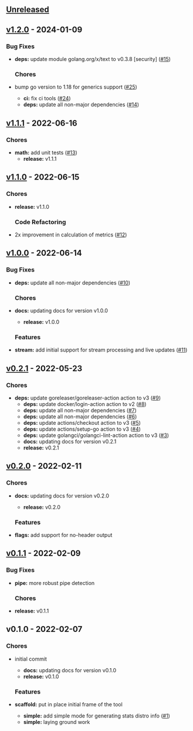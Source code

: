 <a name="unreleased"></a>
## [Unreleased]


<a name="v1.2.0"></a>
## [v1.2.0] - 2024-01-09
### Bug Fixes
- **deps:** update module golang.org/x/text to v0.3.8 [security] ([#15](https://github.com/clok/sig/issues/15))
  
  ### Chores
- bump go version to 1.18 for generics support ([#25](https://github.com/clok/sig/issues/25))
  - **ci:** fix ci tools ([#24](https://github.com/clok/sig/issues/24))
  - **deps:** update all non-major dependencies ([#14](https://github.com/clok/sig/issues/14))
  
  
<a name="v1.1.1"></a>
## [v1.1.1] - 2022-06-16
### Chores
- **math:** add unit tests ([#13](https://github.com/clok/sig/issues/13))
  - **release:** v1.1.1
  
  
<a name="v1.1.0"></a>
## [v1.1.0] - 2022-06-15
### Chores
- **release:** v1.1.0
  
  ### Code Refactoring
- 2x improvement in calculation of metrics ([#12](https://github.com/clok/sig/issues/12))
  
  
<a name="v1.0.0"></a>
## [v1.0.0] - 2022-06-14
### Bug Fixes
- **deps:** update all non-major dependencies ([#10](https://github.com/clok/sig/issues/10))
  
  ### Chores
- **docs:** updating docs for version v1.0.0
  - **release:** v1.0.0
  
  ### Features
- **stream:** add initial support for stream processing and live updates ([#11](https://github.com/clok/sig/issues/11))
  
  
<a name="v0.2.1"></a>
## [v0.2.1] - 2022-05-23
### Chores
- **deps:** update goreleaser/goreleaser-action action to v3 ([#9](https://github.com/clok/sig/issues/9))
  - **deps:** update docker/login-action action to v2 ([#8](https://github.com/clok/sig/issues/8))
  - **deps:** update all non-major dependencies ([#7](https://github.com/clok/sig/issues/7))
  - **deps:** update all non-major dependencies ([#6](https://github.com/clok/sig/issues/6))
  - **deps:** update actions/checkout action to v3 ([#5](https://github.com/clok/sig/issues/5))
  - **deps:** update actions/setup-go action to v3 ([#4](https://github.com/clok/sig/issues/4))
  - **deps:** update golangci/golangci-lint-action action to v3 ([#3](https://github.com/clok/sig/issues/3))
  - **docs:** updating docs for version v0.2.1
  - **release:** v0.2.1
  
  
<a name="v0.2.0"></a>
## [v0.2.0] - 2022-02-11
### Chores
- **docs:** updating docs for version v0.2.0
  - **release:** v0.2.0
  
  ### Features
- **flags:** add support for no-header output
  
  
<a name="v0.1.1"></a>
## [v0.1.1] - 2022-02-09
### Bug Fixes
- **pipe:** more robust pipe detection
  
  ### Chores
- **release:** v0.1.1
  
  
<a name="v0.1.0"></a>
## v0.1.0 - 2022-02-07
### Chores
- initial commit
  - **docs:** updating docs for version v0.1.0
  - **release:** v0.1.0
  
  ### Features
- **scaffold:** put in place initial frame of the tool
  - **simple:** add simple mode for generating stats distro info ([#1](https://github.com/clok/sig/issues/1))
  - **simple:** laying ground work
  
  
[Unreleased]: https://github.com/clok/sig/compare/v1.2.0...HEAD
[v1.2.0]: https://github.com/clok/sig/compare/v1.1.1...v1.2.0
[v1.1.1]: https://github.com/clok/sig/compare/v1.1.0...v1.1.1
[v1.1.0]: https://github.com/clok/sig/compare/v1.0.0...v1.1.0
[v1.0.0]: https://github.com/clok/sig/compare/v0.2.1...v1.0.0
[v0.2.1]: https://github.com/clok/sig/compare/v0.2.0...v0.2.1
[v0.2.0]: https://github.com/clok/sig/compare/v0.1.1...v0.2.0
[v0.1.1]: https://github.com/clok/sig/compare/v0.1.0...v0.1.1
